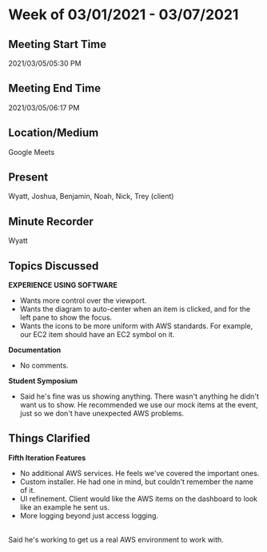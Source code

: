 # Week of 03/01/2021 - 03/07/2021

## Meeting Start Time

2021/03/05/05:30 PM

## Meeting End Time

2021/03/05/06:17 PM

## Location/Medium

Google Meets

## Present

Wyatt, Joshua, Benjamin, Noah, Nick, Trey (client)

## Minute Recorder

Wyatt

## Topics Discussed
<b>EXPERIENCE USING SOFTWARE</b>
<ul>
  <li>Wants more control over the viewport.</li>
  <li>Wants the diagram to auto-center when an item is clicked, and for the left pane to show the focus.</li>
  <li>Wants the icons to be more uniform with AWS standards. For example, our EC2 item should have an EC2 symbol on it.</li>
</ul>

<b>Documentation</b>
<ul>
  <li>No comments.</li>
</ul>

<b>Student Symposium</b>
- Said he's fine was us showing anything. There wasn't anything he didn't want us to show. He recommended we use our mock items at the event, just so we don't have unexpected AWS problems.

## Things Clarified
<b>Fifth Iteration Features</b>
<ul>
  <li>No additional AWS services. He feels we've covered the important ones.</li>
  <li>Custom installer. He had one in mind, but couldn't remember the name of it.</li>
  <li>UI refinement. Client would like the AWS items on the dashboard to look like an example he sent us.</li>
  <li>More logging beyond just access logging.</li>
</ul>
<br>
Said he's working to get us a real AWS environment to work with.
